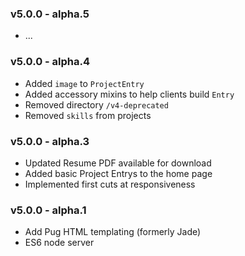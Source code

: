 ### v5.0.0 - alpha.5
* ...

### v5.0.0 - alpha.4
* Added `image` to `ProjectEntry`
* Added accessory mixins to help clients build `Entry`
* Removed directory `/v4-deprecated`
* Removed `skills` from projects

### v5.0.0 - alpha.3
* Updated Resume PDF available for download
* Added basic Project Entrys to the home page
* Implemented first cuts at responsiveness

### v5.0.0 - alpha.1
* Add Pug HTML templating (formerly Jade)
* ES6 node server
